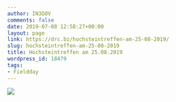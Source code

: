 ```yaml
---
author: IN3DOV
comments: false
date: 2019-07-08 12:58:27+00:00
layout: page
link: https://drc.bz/hochsteintreffen-am-25-08-2019/
slug: hochsteintreffen-am-25-08-2019
title: Hochsteintreffen am 25.08.2019
wordpress_id: 18479
tags:
- Fieldday
---
```



![](https://drc.bz/wp-content/uploads/2019/07/Hochstein.jpg)


